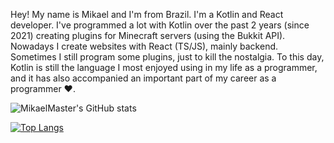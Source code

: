 Hey! My name is Mikael and I'm from Brazil. I'm a Kotlin and React developer.
I've programmed a lot with Kotlin over the past 2 years (since 2021) creating plugins for Minecraft servers (using the Bukkit API). Nowadays I create websites with React (TS/JS), mainly backend.
Sometimes I still program some plugins, just to kill the nostalgia. To this day, Kotlin is still the language I most enjoyed using in my life as a programmer, and it has also accompanied an important part of my career as a programmer ❤.

![MikaelMaster's GitHub stats](https://github-readme-stats-sigma-five.vercel.app/api?username=MikaelMaster&show_icons=true&theme=dracula)

[![Top Langs](https://github-readme-stats-sigma-five.vercel.app/api/top-langs/?username=MikaelMaster&layout=compact&theme=dracula)](https://github.com/MikaelMaster/github-readme-stats)
